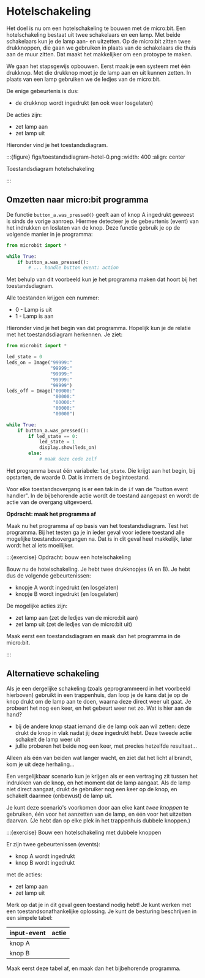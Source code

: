 # Hotelschakeling

Het doel is nu om een hotelschakeling te bouwen met de micro:bit. Een hotelschakeling bestaat uit twee schakelaars en een lamp. Met beide schakelaars kun je de lamp aan- en uitzetten. Op de micro:bit zitten twee drukknoppen, die gaan we gebruiken in plaats van de schakelaars die thuis aan de muur zitten. Dat maakt het makkelijker om een protoype te maken.

We gaan het stapsgewijs opbouwen. Eerst maak je een systeem met één drukknop. Met die drukknop moet je de lamp aan en uit kunnen zetten. In plaats van een lamp gebruiken we de ledjes van de micro:bit.

De enige gebeurtenis is dus:

* de drukknop wordt ingedrukt (en ook weer losgelaten)

De acties zijn:

* zet lamp aan
* zet lamp uit

Hieronder vind je het toestandsdiagram.

:::{figure} figs/toestandsdiagram-hotel-0.png
:width: 400
:align: center

Toestandsdiagram hotelschakeling

:::

## Omzetten naar micro:bit programma

De functie `button_a.was_pressed()` geeft aan of knop A ingedrukt geweest is sinds de vorige aanroep.
Hiermee detecteer je de gebeurtenis (event) van het indrukken en loslaten van de knop.
Deze functie gebruik je op de volgende manier in je programma:

```Python
from microbit import *

while True:
    if button_a.was_pressed():
        # ... handle button event: action
```

Met behulp van dit voorbeeld kun je het programma maken dat hoort bij het toestandsdiagram.

Alle toestanden krijgen een nummer:

* 0 - Lamp is uit
* 1 - Lamp is aan

Hieronder vind je het begin van dat programma. Hopelijk kun je de relatie met het toestandsdiagram herkennen. Je ziet:

```Python
from microbit import *

led_state = 0
leds_on = Image("99999:"
                "99999:"
                "99999:"
                "99999:"
                "99999")
leds_off = Image("00000:"
                 "00000:"
                 "00000:"
                 "00000:"
                 "00000")

while True:
    if button_a.was_pressed():
        if led_state == 0:
            led_state = 1
            display.show(leds_on)
        else:
            # maak deze code zelf
```

Het programma bevat één variabele: `led_state`. Die krijgt aan het begin, bij opstarten, de waarde 0. Dat is immers de begintoestand.

Voor elke toestandsovergang is er een tak in de `if` van de "button event handler".
In de bijbehorende actie wordt de toestand aangepast en wordt de actie van de overgang uitgevoerd.

**Opdracht: maak het programma af**

Maak nu het programma af op basis van het toestandsdiagram. Test het programma. Bij het testen ga je in ieder geval voor iedere toestand alle mogelijke toestandsovergangen na. Dat is in dit geval heel makkelijk, later wordt het al iets moeilijker.
 

:::{exercise} Opdracht: bouw een hotelschakeling

Bouw nu de hotelschakeling. Je hebt twee drukknopjes (A en B). Je hebt dus de volgende gebeurtenissen:

* knopje A wordt ingedrukt (en losgelaten)
* knopje B wordt ingedrukt (en losgelaten)

De mogelijke acties zijn:

* zet lamp aan (zet de ledjes van de micro:bit aan)
* zet lamp uit (zet de ledjes van de micro:bit uit)

Maak eerst een toestandsdiagram en maak dan het programma in de micro:bit.

:::

## Alternatieve schakeling

Als je een dergelijke schakeling (zoals geprogrammeerd in het voorbeeld hierboven) gebruikt in een trappenhuis, dan loop je de kans dat je op de knop drukt om de lamp aan te doen, waarna deze direct weer uit gaat. Je probeert het nog een keer, en het gebeurt weer net zo. Wat is hier aan de hand?

* bij de andere knop staat iemand die de lamp ook aan wil zetten: deze drukt de knop in vlak nadat jij deze ingedrukt hebt. Deze tweede actie schakelt de lamp weer uit
* jullie proberen het beide nog een keer, met precies hetzelfde resultaat...

Alleen als één van beiden wat langer wacht, en ziet dat het licht al brandt, kom je uit deze herhaling...

Een vergelijkbaar scenario kun je krijgen als er een vertraging zit tussen het indrukken van de knop, en het moment dat de lamp aangaat. Als de lamp niet direct aangaat, drukt de gebruiker nog een keer op de knop, en schakelt daarmee (onbewust) de lamp uit.

Je kunt deze scenario's voorkomen door aan elke kant *twee knoppen* te gebruiken, één voor het aanzetten van de lamp, en één voor het uitzetten daarvan. (Je hebt dan op elke plek in het trappenhuis dubbele knoppen.)

:::{exercise} Bouw een hotelschakeling met dubbele knoppen

Er zijn twee gebeurtenissen (events):

* knop A wordt ingedrukt
* knop B wordt ingedrukt

met de acties:

* zet lamp aan
* zet lamp uit

Merk op dat je in dit geval geen toestand nodig hebt! Je kunt werken met een toestandsonafhankelijke oplossing.
Je kunt de besturing beschrijven in een simpele tabel:

| input-event | actie |
| :---        | :---  |
| knop A      |       |
| knop B      |       |

Maak eerst deze tabel af, en maak dan het bijbehorende programma.
